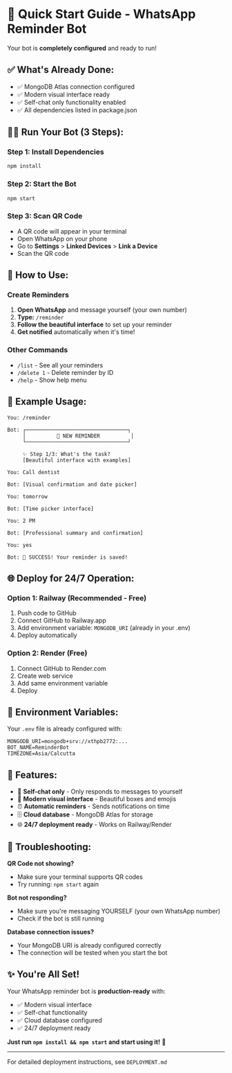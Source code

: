 # 🚀 Quick Start Guide - WhatsApp Reminder Bot

Your bot is **completely configured** and ready to run! 

## ✅ What's Already Done:
- ✅ MongoDB Atlas connection configured
- ✅ Modern visual interface ready
- ✅ Self-chat only functionality enabled
- ✅ All dependencies listed in package.json

## 🏃‍♂️ Run Your Bot (3 Steps):

### Step 1: Install Dependencies
```bash
npm install
```

### Step 2: Start the Bot
```bash
npm start
```

### Step 3: Scan QR Code
- A QR code will appear in your terminal
- Open WhatsApp on your phone
- Go to **Settings** > **Linked Devices** > **Link a Device**
- Scan the QR code

## 🎯 How to Use:

### Create Reminders
1. **Open WhatsApp** and message yourself (your own number)
2. **Type:** `/reminder`
3. **Follow the beautiful interface** to set up your reminder
4. **Get notified** automatically when it's time!

### Other Commands
- `/list` - See all your reminders
- `/delete 1` - Delete reminder by ID
- `/help` - Show help menu

## 📱 Example Usage:

```
You: /reminder

Bot: ┌─────────────────────────────────┐
     │          🔔 NEW REMINDER          │
     └─────────────────────────────────┘
     
     ✨ Step 1/3: What's the task?
     [Beautiful interface with examples]

You: Call dentist

Bot: [Visual confirmation and date picker]

You: tomorrow

Bot: [Time picker interface]

You: 2 PM

Bot: [Professional summary and confirmation]

You: yes

Bot: 🎉 SUCCESS! Your reminder is saved!
```

## 🌐 Deploy for 24/7 Operation:

### Option 1: Railway (Recommended - Free)
1. Push code to GitHub
2. Connect GitHub to Railway.app
3. Add environment variable: `MONGODB_URI` (already in your .env)
4. Deploy automatically

### Option 2: Render (Free)
1. Connect GitHub to Render.com
2. Create web service
3. Add same environment variable
4. Deploy

## 🔧 Environment Variables:
Your `.env` file is already configured with:
```
MONGODB_URI=mongodb+srv://xthpb2772:...
BOT_NAME=ReminderBot
TIMEZONE=Asia/Calcutta
```

## 🎨 Features:
- 🎯 **Self-chat only** - Only responds to messages to yourself
- 🎨 **Modern visual interface** - Beautiful boxes and emojis
- ⏰ **Automatic reminders** - Sends notifications on time
- 🗄️ **Cloud database** - MongoDB Atlas for storage
- 🌐 **24/7 deployment ready** - Works on Railway/Render

## 🚨 Troubleshooting:

**QR Code not showing?**
- Make sure your terminal supports QR codes
- Try running: `npm start` again

**Bot not responding?**
- Make sure you're messaging YOURSELF (your own WhatsApp number)
- Check if the bot is still running

**Database connection issues?**
- Your MongoDB URI is already configured correctly
- The connection will be tested when you start the bot

## ✨ You're All Set!

Your WhatsApp reminder bot is **production-ready** with:
- ✅ Modern visual interface
- ✅ Self-chat functionality
- ✅ Cloud database configured
- ✅ 24/7 deployment ready

**Just run `npm install && npm start` and start using it!** 🎉

---

For detailed deployment instructions, see `DEPLOYMENT.md`
